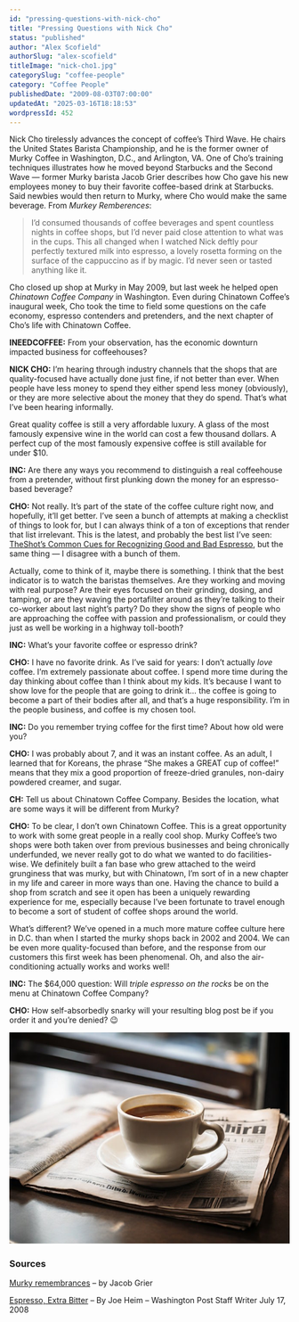 ```yaml
---
id: "pressing-questions-with-nick-cho"
title: "Pressing Questions with Nick Cho"
status: "published"
author: "Alex Scofield"
authorSlug: "alex-scofield"
titleImage: "nick-cho1.jpg"
categorySlug: "coffee-people"
category: "Coffee People"
publishedDate: "2009-08-03T07:00:00"
updatedAt: "2025-03-16T18:18:53"
wordpressId: 452
---
```


Nick Cho tirelessly advances the concept of coffee’s Third Wave. He chairs the United States Barista Championship, and he is the former owner of Murky Coffee in Washington, D.C., and Arlington, VA. One of Cho’s training techniques illustrates how he moved beyond Starbucks and the Second Wave — former Murky barista Jacob Grier describes how Cho gave his new employees money to buy their favorite coffee-based drink at Starbucks. Said newbies would then return to Murky, where Cho would make the same beverage. From *Murkey Remberences*:

> I’d consumed thousands of coffee beverages and spent countless nights in coffee shops, but I’d never paid close attention to what was in the cups. This all changed when I watched Nick deftly pour perfectly textured milk into espresso, a lovely rosetta forming on the surface of the cappuccino as if by magic. I’d never seen or tasted anything like it.

Cho closed up shop at Murky in May 2009, but last week he helped open *Chinatown Coffee Company* in Washington. Even during Chinatown Coffee’s inaugural week, Cho took the time to field some questions on the cafe economy, espresso contenders and pretenders, and the next chapter of Cho’s life with Chinatown Coffee.

**INEEDCOFFEE:** From your observation, has the economic downturn impacted business for coffeehouses?

**NICK CHO:** I’m hearing through industry channels that the shops that are quality-focused have actually done just fine, if not better than ever. When people have less money to spend they either spend less money (obviously), or they are more selective about the money that they do spend. That’s what I’ve been hearing informally.

Great quality coffee is still a very affordable luxury. A glass of the most famously expensive wine in the world can cost a few thousand dollars. A perfect cup of the most famously expensive coffee is still available for under $10.

**INC:** Are there any ways you recommend to distinguish a real coffeehouse from a pretender, without first plunking down the money for an espresso-based beverage?

**CHO:** Not really. It’s part of the state of the coffee culture right now, and hopefully, it’ll get better. I’ve seen a bunch of attempts at making a checklist of things to look for, but I can always think of a ton of exceptions that render that list irrelevant. This is the latest, and probably the best list I’ve seen: [TheShot’s Common Cues for Recognizing Good and Bad Espresso](https://web.archive.org/web/20190730172730/http://theshot.coffeeratings.com/2009/07/espresso-quality-signs/), but the same thing — I disagree with a bunch of them.

Actually, come to think of it, maybe there is something. I think that the best indicator is to watch the baristas themselves. Are they working and moving with real purpose? Are their eyes focused on their grinding, dosing, and tamping, or are they waving the portafilter around as they’re talking to their co-worker about last night’s party? Do they show the signs of people who are approaching the coffee with passion and professionalism, or could they just as well be working in a highway toll-booth?

**INC:** What’s your favorite coffee or espresso drink?

**CHO:** I have no favorite drink. As I’ve said for years: I don’t actually *love* coffee. I’m extremely passionate about coffee. I spend more time during the day thinking about coffee than I think about my kids. It’s because I want to show love for the people that are going to drink it… the coffee is going to become a part of their bodies after all, and that’s a huge responsibility. I’m in the people business, and coffee is my chosen tool.

**INC:** Do you remember trying coffee for the first time? About how old were you?

**CHO:** I was probably about 7, and it was an instant coffee. As an adult, I learned that for Koreans, the phrase “She makes a GREAT cup of coffee!” means that they mix a good proportion of freeze-dried granules, non-dairy powdered creamer, and sugar.

**CH:** Tell us about Chinatown Coffee Company. Besides the location, what are some ways it will be different from Murky?

**CHO:** To be clear, I don’t own Chinatown Coffee. This is a great opportunity to work with some great people in a really cool shop. Murky Coffee’s two shops were both taken over from previous businesses and being chronically underfunded, we never really got to do what we wanted to do facilities-wise. We definitely built a fan base who grew attached to the weird grunginess that was murky, but with Chinatown, I’m sort of in a new chapter in my life and career in more ways than one. Having the chance to build a shop from scratch and see it open has been a uniquely rewarding experience for me, especially because I’ve been fortunate to travel enough to become a sort of student of coffee shops around the world.

What’s different? We’ve opened in a much more mature coffee culture here in D.C. than when I started the murky shops back in 2002 and 2004. We can be even more quality-focused than before, and the response from our customers this first week has been phenomenal. Oh, and also the air-conditioning actually works and works well!

**INC:** The $64,000 question: Will *triple espresso on the rocks* be on the menu at Chinatown Coffee Company?

**CHO:** How self-absorbedly snarky will your resulting blog post be if you order it and you’re denied? 😉

![coffee and newspaper](coffee-newspaper-2.jpg)

### Sources

[Murky remembrances](https://web.archive.org/web/20160623192338/http://www.jacobgrier.com/blog/archives/2105.html) – by Jacob Grier

[Espresso, Extra Bitter](https://web.archive.org/web/20240806173228/https://www.washingtonpost.com/wp-dyn/content/article/2008/07/16/AR2008071602018.html) – By Joe Heim – Washington Post Staff Writer July 17, 2008